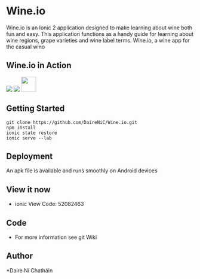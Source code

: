 # Wine.io

Wine.io is an Ionic 2 application designed to make learning about wine both fun and easy. This application functions as a handy guide for learning about wine regions, grape varieties and wine label terms. Wine.io, a wine app for the casual wino

## Wine.io in Action
![](https://media.giphy.com/media/l2QE3A3DGrs7r9MWI/giphy.gif)
![](http://media.giphy.com/media/l2QE3A3DGrs7r9MWI/giphy.gif)
<img src="https://media.giphy.com/media/l2QE3A3DGrs7r9MWI/giphy.gif" width="40" height="40" />

## Getting Started

```
git clone https://github.com/DaireNiC/Wine.io.git
npm install 
ionic state restore
ionic serve --lab
```

## Deployment

An apk file is available and runs smoothly on Android devices


## View it now

* ionic View Code: 52082463

## Code

* For more information see git Wiki



## Author
*Daire Ni Chatháin


